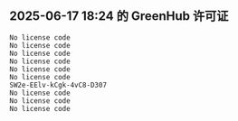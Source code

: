 ## 2025-06-17 18:24 的 GreenHub 许可证
```
No license code
No license code
No license code
No license code
No license code
No license code
SW2e-EElv-kCgk-4vC8-D307
No license code
No license code
No license code
```
